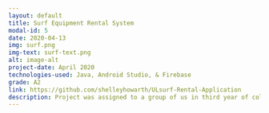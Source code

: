 ```yaml
---
layout: default
title: Surf Equipment Rental System
modal-id: 5
date: 2020-04-13
img: surf.png
img-text: surf-text.png
alt: image-alt
project-date: April 2020
technologies-used: Java, Android Studio, & Firebase
grade: A2
link: https://github.com/shelleyhowarth/ULsurf-Rental-Application
description: Project was assigned to a group of us in third year of college. We had to create an Android app so we created an equipment rental app for the UL Surf Club. I was responsible for implementing the Google Maps feature using the Google Maps API. I implemented highlighting a route from the user's coordinates to the boathouse (where to retrieve and return equipment).
---
```

